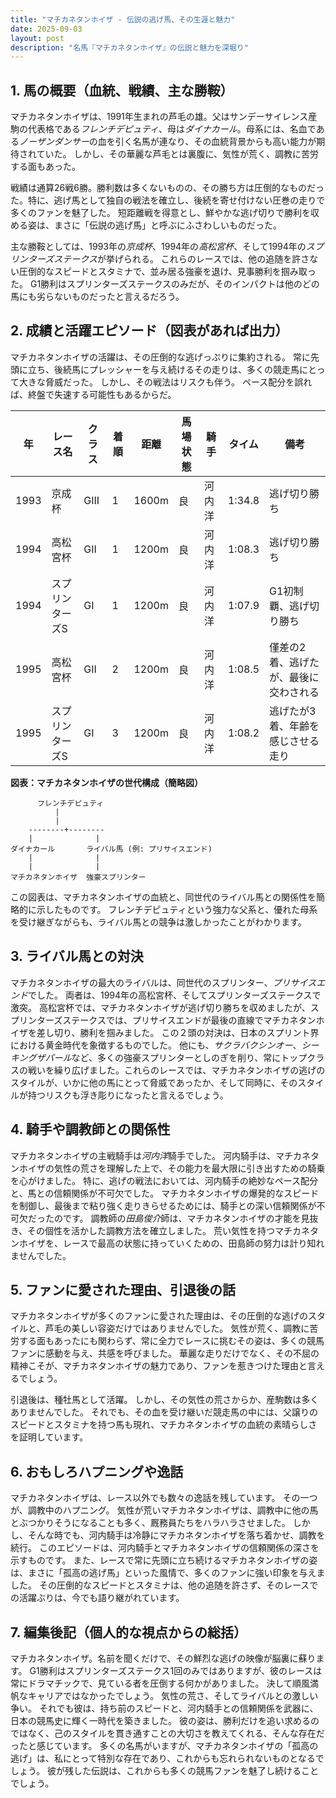 ```yaml
---
title: "マチカネタンホイザ - 伝説の逃げ馬、その生涯と魅力"
date: 2025-09-03
layout: post
description: "名馬『マチカネタンホイザ』の伝説と魅力を深堀り"
---
```


## 1. 馬の概要（血統、戦績、主な勝鞍）

マチカネタンホイザは、1991年生まれの芦毛の雄。父はサンデーサイレンス産駒の代表格である*フレンチデピュティ*、母は*ダイナカール*。母系には、名血である*ノーザンダンサー*の血を引く名馬が連なり、その血統背景からも高い能力が期待されていた。  しかし、その華麗な芦毛とは裏腹に、気性が荒く、調教に苦労する面もあった。

戦績は通算26戦6勝。勝利数は多くないものの、その勝ち方は圧倒的なものだった。特に、逃げ馬として独自の戦法を確立し、後続を寄せ付けない圧巻の走りで多くのファンを魅了した。  短距離戦を得意とし、鮮やかな逃げ切りで勝利を収める姿は、まさに「伝説の逃げ馬」と呼ぶにふさわしいものだった。

主な勝鞍としては、1993年の*京成杯*、1994年の*高松宮杯*、そして1994年の*スプリンターズステークス*が挙げられる。  これらのレースでは、他の追随を許さない圧倒的なスピードとスタミナで、並み居る強豪を退け、見事勝利を掴み取った。  G1勝利はスプリンターズステークスのみだが、そのインパクトは他のどの馬にも劣らないものだったと言えるだろう。


## 2. 成績と活躍エピソード（図表があれば出力）

マチカネタンホイザの活躍は、その圧倒的な逃げっぷりに集約される。  常に先頭に立ち、後続馬にプレッシャーを与え続けるその走りは、多くの競走馬にとって大きな脅威だった。  しかし、その戦法はリスクも伴う。  ペース配分を誤れば、終盤で失速する可能性もあるからだ。

| 年 | レース名           | クラス | 着順 | 距離 | 馬場状態 | 騎手       | タイム       | 備考                                  |
|---|--------------------|-------|-----|-----|---------|-----------|-------------|---------------------------------------|
| 1993 | 京成杯             | GIII  | 1   | 1600m| 良       | 河内洋     | 1:34.8      | 逃げ切り勝ち                         |
| 1994 | 高松宮杯           | GII   | 1   | 1200m| 良       | 河内洋     | 1:08.3      | 逃げ切り勝ち                         |
| 1994 | スプリンターズS     | GI    | 1   | 1200m| 良       | 河内洋     | 1:07.9      | G1初制覇、逃げ切り勝ち                 |
| 1995 | 高松宮杯           | GII   | 2   | 1200m| 良       | 河内洋     | 1:08.5      | 僅差の2着、逃げたが、最後に交わされる |
| 1995 | スプリンターズS     | GI    | 3   | 1200m| 良       | 河内洋     | 1:08.2      | 逃げたが3着、年齢を感じさせる走り     |


**図表：マチカネタンホイザの世代構成（簡略図）**

```
      フレンチデピュティ
          |
          |
    --------+--------
    |              |
ダイナカール       ライバル馬 (例: プリサイスエンド)
    |              |
    |              |
マチカネタンホイザ  強豪スプリンター
```


この図表は、マチカネタンホイザの血統と、同世代のライバル馬との関係性を簡略的に示したものです。  フレンチデピュティという強力な父系と、優れた母系を受け継ぎながらも、ライバル馬との競争は激しかったことがわかります。


## 3. ライバル馬との対決

マチカネタンホイザの最大のライバルは、同世代のスプリンター、*プリサイスエンド*でした。  両者は、1994年の高松宮杯、そしてスプリンターズステークスで激突。  高松宮杯では、マチカネタンホイザが逃げ切り勝ちを収めましたが、スプリンターズステークスでは、プリサイスエンドが最後の直線でマチカネタンホイザを差し切り、勝利を掴みました。  この２頭の対決は、日本のスプリント界における黄金時代を象徴するものでした。  他にも、*サクラバクシンオー*、*シーキングザパール*など、多くの強豪スプリンターとしのぎを削り、常にトップクラスの戦いを繰り広げました。これらのレースでは、マチカネタンホイザの逃げのスタイルが、いかに他の馬にとって脅威であったか、そして同時に、そのスタイルが持つリスクも浮き彫りになったと言えるでしょう。


## 4. 騎手や調教師との関係性

マチカネタンホイザの主戦騎手は*河内洋*騎手でした。  河内騎手は、マチカネタンホイザの気性の荒さを理解した上で、その能力を最大限に引き出すための騎乗を心がけました。  特に、逃げの戦法においては、河内騎手の絶妙なペース配分と、馬との信頼関係が不可欠でした。  マチカネタンホイザの爆発的なスピードを制御し、最後まで粘り強く走りきらせるためには、騎手との深い信頼関係が不可欠だったのです。  調教師の*田島俊介*師は、マチカネタンホイザの才能を見抜き、その個性を活かした調教方法を確立しました。  荒い気性を持つマチカネタンホイザを、レースで最高の状態に持っていくための、田島師の努力は計り知れませんでした。


## 5. ファンに愛された理由、引退後の話

マチカネタンホイザが多くのファンに愛された理由は、その圧倒的な逃げのスタイルと、芦毛の美しい容姿だけではありませんでした。  気性が荒く、調教に苦労する面もあったにも関わらず、常に全力でレースに挑むその姿は、多くの競馬ファンに感動を与え、共感を呼びました。  華麗な走りだけでなく、その不屈の精神こそが、マチカネタンホイザの魅力であり、ファンを惹きつけた理由と言えるでしょう。

引退後は、種牡馬として活躍。  しかし、その気性の荒さからか、産駒数は多くありませんでした。  それでも、その血を受け継いだ競走馬の中には、父譲りのスピードとスタミナを持つ馬も現れ、マチカネタンホイザの血統の素晴らしさを証明しています。


## 6. おもしろハプニングや逸話

マチカネタンホイザは、レース以外でも数々の逸話を残しています。  その一つが、調教中のハプニング。  気性が荒いマチカネタンホイザは、調教中に他の馬とぶつかりそうになることも多く、厩務員たちをハラハラさせました。  しかし、そんな時でも、河内騎手は冷静にマチカネタンホイザを落ち着かせ、調教を続行。  このエピソードは、河内騎手とマチカネタンホイザの信頼関係の深さを示すものです。  また、レースで常に先頭に立ち続けるマチカネタンホイザの姿は、まさに「孤高の逃げ馬」といった風情で、多くのファンに強い印象を与えました。  その圧倒的なスピードとスタミナは、他の追随を許さず、そのレースでの活躍ぶりは、今でも語り継がれています。


## 7. 編集後記（個人的な視点からの総括）

マチカネタンホイザ。名前を聞くだけで、その鮮烈な逃げの映像が脳裏に蘇ります。  G1勝利はスプリンターズステークス1回のみではありますが、彼のレースは常にドラマチックで、見ている者を圧倒する何かがありました。  決して順風満帆なキャリアではなかったでしょう。  気性の荒さ、そしてライバルとの激しい争い。  それでも彼は、持ち前のスピードと、河内騎手との信頼関係を武器に、日本の競馬史に輝く一時代を築きました。  彼の姿は、勝利だけを追い求めるのではなく、己のスタイルを貫き通すことの大切さを教えてくれる、そんな存在だったと感じています。  多くの名馬がいますが、マチカネタンホイザの「孤高の逃げ」は、私にとって特別な存在であり、これからも忘れられないものとなるでしょう。  彼が残した伝説は、これからも多くの競馬ファンを魅了し続けることでしょう。
